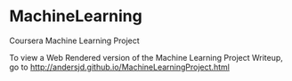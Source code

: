 # MachineLearning
Coursera Machine Learning Project

To view a Web Rendered version of the Machine Learning Project Writeup, go to <http://andersjd.github.io/MachineLearningProject.html>

